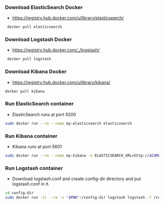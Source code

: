 ### Download ElasticSearch Docker ###
- https://registry.hub.docker.com/u/library/elasticsearch/

```bash
 docker pull elasticsearch
```
### Download Logstash Docker ###
- https://registry.hub.docker.com/_/logstash/

```bash
 docker pull logstash
```
### Download Kibana Docker ###
- https://registry.hub.docker.com/u/library/kibana/

```bash
docker pull kibana
```

### Run ElasticSearch container ###

- ElasticSearch runs at port 9200

```bash
sudo docker run --rm --name my-elasticsearch elasticsearch
```

### Run Kibana container ###

- Kibana runs at port 5601

```bash
sudo docker run --rm --name my-kibana -e ELASTICSEARCH_URL=http://$COREOS_PRIVATE_IPV4:9200 -P kibana
```

### Run Logstash container ###

- Download logstash.conf and create config-dir directory and put logstash.conf in it.

```bash
cd config-dir
sudo docker run -it --rm -v "$PWD":/config-dir logstash logstash -f /config-dir/log.conf
```
